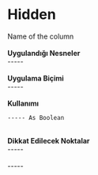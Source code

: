 # Hidden

Name of the column\
\
**Uygulandığı Nesneler**\
\-----\
\
**Uygulama Biçimi**\
\-----\
\
**Kullanımı**

```
----- As Boolean
```

\
**Dikkat Edilecek Noktalar**\
\-----\
\
\-----
